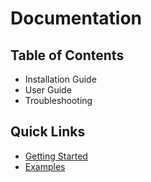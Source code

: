 # Documentation

## Table of Contents
- Installation Guide
- User Guide  
- Troubleshooting

## Quick Links
- [Getting Started](../README.md)
- [Examples](../examples/)
